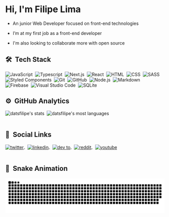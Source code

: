<!-- about me -->
<h1 align="left">Hi, I'm Filipe Lima</h1>

- An junior Web Developer focused on front-end technologies 

- I’m at my first job as a front-end developer

<!-- portfolio link
- All of my projects are available at [portfolio]()
-->

- I'm also looking to collaborate more with open source

## 🛠 &nbsp;Tech Stack

![JavaScript](https://img.shields.io/badge/-JavaScript-161616?style=flat-square&logo=javascript)&nbsp;
![Typescript](https://img.shields.io/badge/-Typescript-161616?style=flat-square&logo=typescript)&nbsp;
![Next.js](https://img.shields.io/badge/-Next-161616?style=flat-square&logo=next.js)&nbsp;
![React](https://img.shields.io/badge/-React-161616?style=flat-square&logo=react)&nbsp;
![HTML](https://img.shields.io/badge/-HTML-161616?style=flat-square&logo=HTML5)&nbsp;
![CSS](https://img.shields.io/badge/-CSS-161616?style=flat-square&logo=CSS3&logoColor=1572B6)&nbsp;
![SASS](https://img.shields.io/badge/-SASS-161616?style=flat-square&logo=SASS)&nbsp;
![Styled Components](https://img.shields.io/badge/-Styled%20Components-161616?style=flat-square&logo=styledcomponents)&nbsp;
![Git](https://img.shields.io/badge/-Git-161616?style=flat-square&logo=git)&nbsp;
![GitHub](https://img.shields.io/badge/-GitHub-161616?style=flat-square&logo=github)&nbsp;
![Node.js](https://img.shields.io/badge/-Node.js-161616?style=flat-square&logo=node.js)&nbsp;
![Markdown](https://img.shields.io/badge/-Markdown-161616?style=flat-square&logo=markdown)&nbsp;
![Firebase](https://img.shields.io/badge/-Firebase-161616?style=flat-square&logo=firebase)&nbsp;
![Visual Studio Code](https://img.shields.io/badge/-Visual%20Studio%20Code-161616?style=flat-square&logo=visual-studio-code&logoColor=007ACC)&nbsp;
![SQLite](https://img.shields.io/badge/-SQLite-161616?style=flat-square&logo=sqlite)&nbsp;

## ⚙️ &nbsp;GitHub Analytics

<div>
  <img height="170em" src="https://github-readme-stats.vercel.app/api?username=datsfilipe&show_icons=true&border_color=262626&border_radius=4&title_color=ff7eb6&text_color=33b1ff&icon_color=0f62fe&&bg_color=161616" alt="datsfilipe's stats"/>&nbsp;
  <img height="170em" src="https://github-readme-stats.vercel.app/api/top-langs/?username=datsfilipe&layout=compact&show_icons=true&border_color=262626&border_radius=4&title_color=ff7eb6&text_color=33b1ff&icon_color=0f62fe&&bg_color=161616" alt="datsfilipe's most languages"/>
</div>

<br>

## 👥 &nbsp;Social Links

<div>
<a href="https://twitter.com/datisfilipe" target="_blank">
  <img align="center" src="https://img.shields.io/badge/-datisfilipe-161616?style=for-the-badge&logo=twitter" alt="twitter"/>  
</a>&nbsp;
<a href="https://linkedin.com/in/datsfilipe" target="_blank">
  <img align="center" src="https://img.shields.io/badge/-datsfilipe-161616?style=for-the-badge&logo=linkedin" alt="linkedin"/>
</a>&nbsp;
<a href="https://dev.to/datsfilipe" target="_blank">
  <img align="center" src="https://img.shields.io/badge/-datsfilipe-161616?style=for-the-badge&logo=dev.to" alt="dev to"/>
</a>&nbsp;
<a href="https://www.reddit.com/user/datsfilipe" target="_blank">
  <img align="center" src="https://img.shields.io/badge/-datsfilipe-161616?style=for-the-badge&logo=reddit" alt="reddit"/>
</a>&nbsp;
<a href="https://open.spotify.com/user/4calisip8iasfq9v3gavlqxkp" target="_blank">
 <img align="center" src="https://img.shields.io/badge/-dtsf-161616?style=for-the-badge&logo=spotify" alt="youtube"/>
</a>
</div>

<br>

## 🐍 &nbsp;Snake Animation

![github contribution grid snake animation](https://raw.githubusercontent.com/platane/platane/output/github-contribution-grid-snake.svg)
